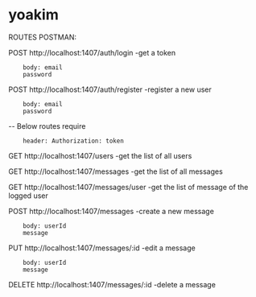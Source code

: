 # yoakim

ROUTES POSTMAN:

POST http://localhost:1407/auth/login
-get a token

        body: email
        password
        
POST http://localhost:1407/auth/register
-register a new user

        body: email
        password

-- Below routes require

        header: Authorization: token

GET http://localhost:1407/users
-get the list of all users


GET http://localhost:1407/messages
-get the list of all messages
  
GET http://localhost:1407/messages/user
-get the list of message of the logged user

  
POST http://localhost:1407/messages
-create a new message
  
        body: userId
        message

PUT http://localhost:1407/messages/:id
-edit a message
  
        body: userId
        message
        
DELETE http://localhost:1407/messages/:id
-delete a message
  
  

